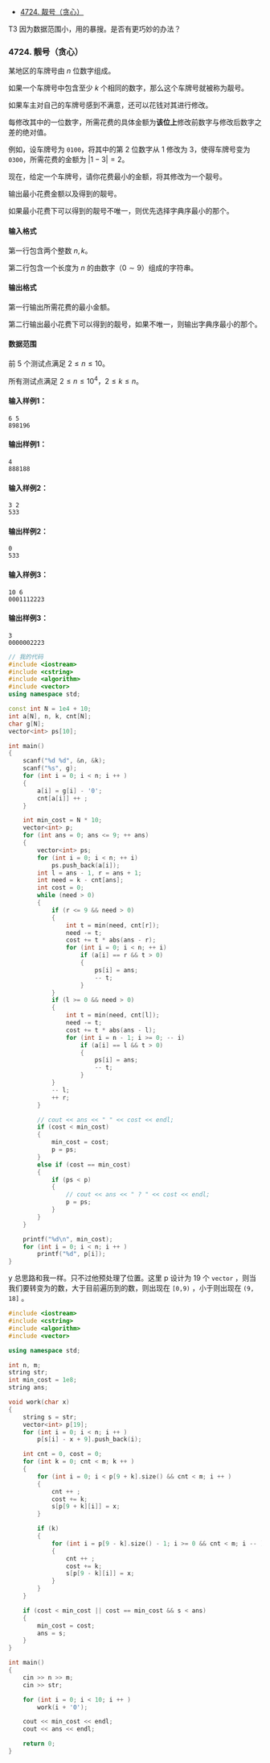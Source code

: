
<!-- @import "[TOC]" {cmd="toc" depthFrom=1 depthTo=6 orderedList=false} -->

<!-- code_chunk_output -->

- [4724. 靓号（贪心）](#4724-靓号贪心)

<!-- /code_chunk_output -->

T3 因为数据范围小，用的暴搜。是否有更巧妙的办法？

### 4724. 靓号（贪心）

某地区的车牌号由 $n$ 位数字组成。

如果一个车牌号中包含至少 $k$ 个相同的数字，那么这个车牌号就被称为靓号。

如果车主对自己的车牌号感到不满意，还可以花钱对其进行修改。

每修改其中的一位数字，所需花费的具体金额为<strong>该位上</strong>修改前数字与修改后数字之差的绝对值。

例如，设车牌号为 <code>0100</code>，将其中的第 $2$ 位数字从 $1$ 修改为 $3$，使得车牌号变为 <code>0300</code>，所需花费的金额为 $|1-3|=2$。

现在，给定一个车牌号，请你花费最小的金额，将其修改为一个靓号。

输出最小花费金额以及得到的靓号。

如果最小花费下可以得到的靓号不唯一，则优先选择字典序最小的那个。

<h4>输入格式</h4>

第一行包含两个整数 $n,k$。

第二行包含一个长度为 $n$ 的由数字（$0 \sim 9$）组成的字符串。

<h4>输出格式</h4>

第一行输出所需花费的最小金额。

第二行输出最小花费下可以得到的靓号，如果不唯一，则输出字典序最小的那个。

<h4>数据范围</h4>

前 $5$ 个测试点满足 $2 \le n \le 10$。

所有测试点满足 $2 \le n \le 10^4$，$2 \le k \le n$。

<h4>输入样例1：</h4>
<pre><code>6 5
898196
</code></pre>

<h4>输出样例1：</h4>
<pre><code>4
888188
</code></pre>

<h4>输入样例2：</h4>
<pre><code>3 2
533
</code></pre>

<h4>输出样例2：</h4>
<pre><code>0
533
</code></pre>

<h4>输入样例3：</h4>
<pre><code>10 6
0001112223
</code></pre>

<h4>输出样例3：</h4>
<pre><code>3
0000002223
</code></pre>

```cpp
// 我的代码
#include <iostream>
#include <cstring>
#include <algorithm>
#include <vector>
using namespace std;

const int N = 1e4 + 10;
int a[N], n, k, cnt[N];
char g[N];
vector<int> ps[10];

int main()
{
    scanf("%d %d", &n, &k);
    scanf("%s", g);
    for (int i = 0; i < n; i ++ )
    {
        a[i] = g[i] - '0';
        cnt[a[i]] ++ ;
    }

    int min_cost = N * 10;
    vector<int> p;
    for (int ans = 0; ans <= 9; ++ ans)
    {
        vector<int> ps;
        for (int i = 0; i < n; ++ i)
            ps.push_back(a[i]);
        int l = ans - 1, r = ans + 1;
        int need = k - cnt[ans];
        int cost = 0;
        while (need > 0)
        {
            if (r <= 9 && need > 0)
            {
                int t = min(need, cnt[r]);
                need -= t;
                cost += t * abs(ans - r);
                for (int i = 0; i < n; ++ i)
                    if (a[i] == r && t > 0)
                    {
                        ps[i] = ans;
                        -- t;
                    }
            }
            if (l >= 0 && need > 0)
            {
                int t = min(need, cnt[l]);
                need -= t;
                cost += t * abs(ans - l);
                for (int i = n - 1; i >= 0; -- i)
                    if (a[i] == l && t > 0)
                    {
                        ps[i] = ans;
                        -- t;
                    }
            }
            -- l;
            ++ r;
        }

        // cout << ans << " " << cost << endl;
        if (cost < min_cost)
        {
            min_cost = cost;
            p = ps;
        }
        else if (cost == min_cost)
        {
            if (ps < p)
            {
                // cout << ans << " ? " << cost << endl;
                p = ps;
            }
        }
    }

    printf("%d\n", min_cost);
    for (int i = 0; i < n; i ++ )
        printf("%d", p[i]);
}
```

y 总思路和我一样。只不过他预处理了位置。这里 p 设计为 19 个 `vector` ，则当我们要转变为的数，大于目前遍历到的数，则出现在 `[0,9)` ，小于则出现在 `(9, 18]` 。

```cpp
#include <iostream>
#include <cstring>
#include <algorithm>
#include <vector>

using namespace std;

int n, m;
string str;
int min_cost = 1e8;
string ans;

void work(char x)
{
    string s = str;
    vector<int> p[19];
    for (int i = 0; i < n; i ++ )
        p[s[i] - x + 9].push_back(i);

    int cnt = 0, cost = 0;
    for (int k = 0; cnt < m; k ++ )
    {
        for (int i = 0; i < p[9 + k].size() && cnt < m; i ++ )
        {
            cnt ++ ;
            cost += k;
            s[p[9 + k][i]] = x;
        }

        if (k)
        {
            for (int i = p[9 - k].size() - 1; i >= 0 && cnt < m; i -- )
            {
                cnt ++ ;
                cost += k;
                s[p[9 - k][i]] = x;
            }
        }
    }

    if (cost < min_cost || cost == min_cost && s < ans)
    {
        min_cost = cost;
        ans = s;
    }
}

int main()
{
    cin >> n >> m;
    cin >> str;

    for (int i = 0; i < 10; i ++ )
        work(i + '0');

    cout << min_cost << endl;
    cout << ans << endl;

    return 0;
}
```
